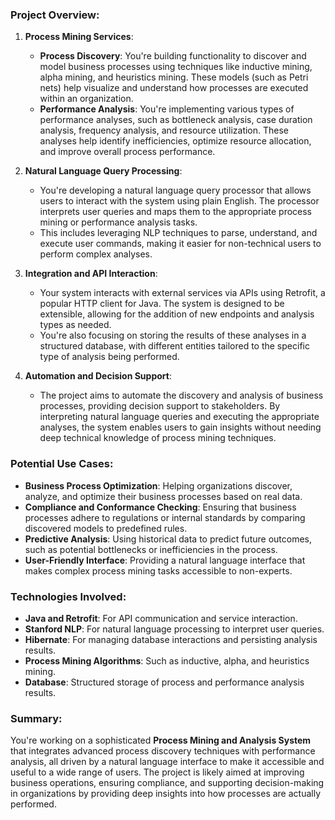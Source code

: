 
### Project Overview:
1. **Process Mining Services**:
   - **Process Discovery**: You're building functionality to discover and model business processes using techniques like inductive mining, alpha mining, and heuristics mining. These models (such as Petri nets) help visualize and understand how processes are executed within an organization.
   - **Performance Analysis**: You're implementing various types of performance analyses, such as bottleneck analysis, case duration analysis, frequency analysis, and resource utilization. These analyses help identify inefficiencies, optimize resource allocation, and improve overall process performance.

2. **Natural Language Query Processing**:
   - You're developing a natural language query processor that allows users to interact with the system using plain English. The processor interprets user queries and maps them to the appropriate process mining or performance analysis tasks.
   - This includes leveraging NLP techniques to parse, understand, and execute user commands, making it easier for non-technical users to perform complex analyses.

3. **Integration and API Interaction**:
   - Your system interacts with external services via APIs using Retrofit, a popular HTTP client for Java. The system is designed to be extensible, allowing for the addition of new endpoints and analysis types as needed.
   - You're also focusing on storing the results of these analyses in a structured database, with different entities tailored to the specific type of analysis being performed.

4. **Automation and Decision Support**:
   - The project aims to automate the discovery and analysis of business processes, providing decision support to stakeholders. By interpreting natural language queries and executing the appropriate analyses, the system enables users to gain insights without needing deep technical knowledge of process mining techniques.

### Potential Use Cases:
- **Business Process Optimization**: Helping organizations discover, analyze, and optimize their business processes based on real data.
- **Compliance and Conformance Checking**: Ensuring that business processes adhere to regulations or internal standards by comparing discovered models to predefined rules.
- **Predictive Analysis**: Using historical data to predict future outcomes, such as potential bottlenecks or inefficiencies in the process.
- **User-Friendly Interface**: Providing a natural language interface that makes complex process mining tasks accessible to non-experts.

### Technologies Involved:
- **Java and Retrofit**: For API communication and service interaction.
- **Stanford NLP**: For natural language processing to interpret user queries.
- **Hibernate**: For managing database interactions and persisting analysis results.
- **Process Mining Algorithms**: Such as inductive, alpha, and heuristics mining.
- **Database**: Structured storage of process and performance analysis results.

### Summary:
You're working on a sophisticated **Process Mining and Analysis System** that integrates advanced process discovery techniques with performance analysis, all driven by a natural language interface to make it accessible and useful to a wide range of users. The project is likely aimed at improving business operations, ensuring compliance, and supporting decision-making in organizations by providing deep insights into how processes are actually performed.
